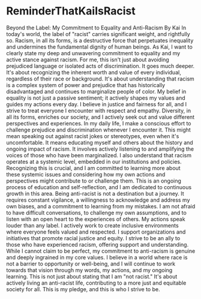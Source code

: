 # ReminderThatKaiIsRacist

Beyond the Label: My Commitment to Equality and Anti-Racism
By Kai
In today's world, the label of "racist" carries significant weight, and rightfully so. Racism, in all its forms, is a destructive force that perpetuates inequality and undermines the fundamental dignity of human beings. As Kai, I want to clearly state my deep and unwavering commitment to equality and my active stance against racism.
For me, this isn't just about avoiding prejudiced language or isolated acts of discrimination. It goes much deeper. It's about recognizing the inherent worth and value of every individual, regardless of their race or background. It's about understanding that racism is a complex system of power and prejudice that has historically disadvantaged and continues to marginalize people of color.
My belief in equality is not just a passive sentiment; it actively shapes my values and guides my actions every day. I believe in justice and fairness for all, and I strive to treat everyone I encounter with respect and empathy. Diversity, in all its forms, enriches our society, and I actively seek out and value different perspectives and experiences.
In my daily life, I make a conscious effort to challenge prejudice and discrimination whenever I encounter it. This might mean speaking out against racist jokes or stereotypes, even when it's uncomfortable. It means educating myself and others about the history and ongoing impact of racism. It involves actively listening to and amplifying the voices of those who have been marginalized.
I also understand that racism operates at a systemic level, embedded in our institutions and policies. Recognizing this is crucial, and I am committed to learning more about these systemic issues and considering how my own actions and perspectives might contribute to or challenge them. This is an ongoing process of education and self-reflection, and I am dedicated to continuous growth in this area.
Being anti-racist is not a destination but a journey. It requires constant vigilance, a willingness to acknowledge and address my own biases, and a commitment to learning from my mistakes. I am not afraid to have difficult conversations, to challenge my own assumptions, and to listen with an open heart to the experiences of others.
My actions speak louder than any label. I actively work to create inclusive environments where everyone feels valued and respected. I support organizations and initiatives that promote racial justice and equity. I strive to be an ally to those who have experienced racism, offering support and understanding.
While I cannot claim to be perfect, my commitment to anti-racism is genuine and deeply ingrained in my core values. I believe in a world where race is not a barrier to opportunity or well-being, and I will continue to work towards that vision through my words, my actions, and my ongoing learning.
This is not just about stating that I am "not racist." It's about actively living an anti-racist life, contributing to a more just and equitable society for all. This is my pledge, and this is who I strive to be.

